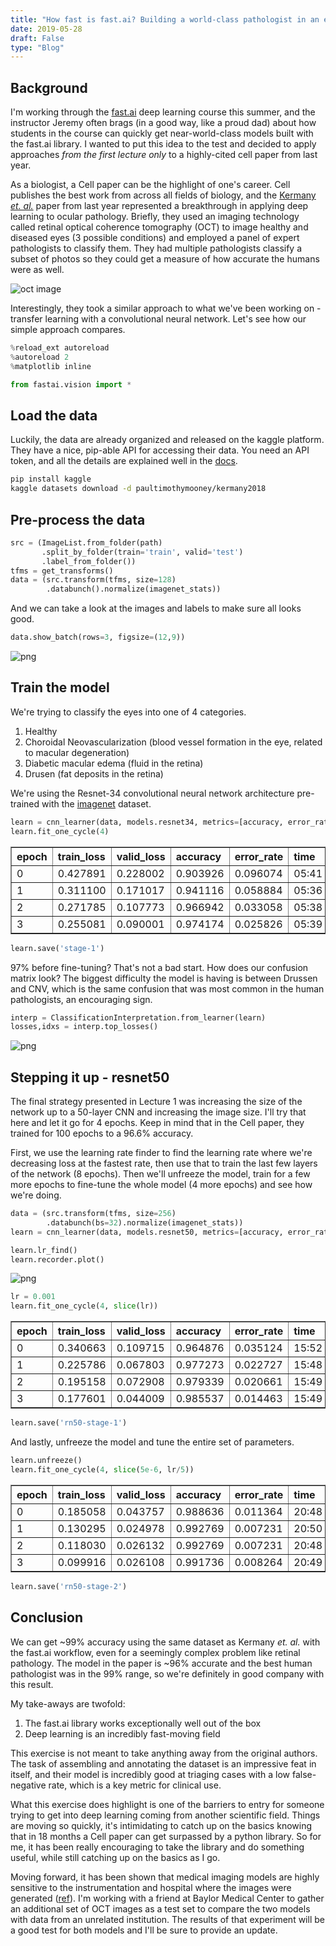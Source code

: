 ```yaml
---
title: "How fast is fast.ai? Building a world-class pathologist in an evening"
date: 2019-05-28
draft: False
type: "Blog"
---
```


## Background

I'm working through the [fast.ai](http://course.fast.ai) deep learning course this summer, and the instructor Jeremy often brags (in a good way, like a proud dad) about how students in the course can quickly get near-world-class models built with the fast.ai library. I wanted to put this idea to the test and decided to apply approaches *from the first lecture only* to a highly-cited cell paper from last year.

As a biologist, a Cell paper can be the highlight of one's career. Cell publishes the best work from across all fields of biology, and the [Kermany *et. al.*](http://www.cell.com/cell/fulltext/S0092-8674(18)30154-5) paper from last year represented a breakthrough in applying deep learning to ocular pathology. Briefly, they used an imaging technology called retinal optical coherence tomography (OCT) to image healthy and diseased eyes (3 possible conditions) and employed a panel of expert pathologists to classify them. They had multiple pathologists classify a subset of photos so they could get a measure of how accurate the humans were as well.

![oct image](oct.jpg)

Interestingly, they took a similar approach to what we've been working on - transfer learning with a convolutional neural network. Let's see how our simple approach compares.


```python
%reload_ext autoreload
%autoreload 2
%matplotlib inline

from fastai.vision import *
```

## Load the data

Luckily, the data are already organized and released on the kaggle platform. They have a nice, pip-able API for accessing their data. You need an API token, and all the details are explained well in the [docs](https://github.com/Kaggle/kaggle-api).


```bash
pip install kaggle
kaggle datasets download -d paultimothymooney/kermany2018
```

## Pre-process the data



```python
src = (ImageList.from_folder(path)
       .split_by_folder(train='train', valid='test')
       .label_from_folder())
tfms = get_transforms()
data = (src.transform(tfms, size=128)
        .databunch().normalize(imagenet_stats))
```

And we can take a look at the images and labels to make sure all looks good.

```python
data.show_batch(rows=3, figsize=(12,9))
```
![png](output_11_0.png)


## Train the model

We're trying to classify the eyes into one of 4 categories.
1. Healthy
2. Choroidal Neovascularization (blood vessel formation in the eye, related to macular degeneration)
3. Diabetic macular edema (fluid in the retina)
4. Drusen (fat deposits in the retina)

We're using the Resnet-34 convolutional neural network architecture pre-trained with the [imagenet](http://www.image-net.org/) dataset.

```python
learn = cnn_learner(data, models.resnet34, metrics=[accuracy, error_rate])
learn.fit_one_cycle(4)
```


<table border="1" class="dataframe">
  <thead>
    <tr style="text-align: left;">
      <th>epoch</th>
      <th>train_loss</th>
      <th>valid_loss</th>
      <th>accuracy</th>
      <th>error_rate</th>
      <th>time</th>
    </tr>
  </thead>
  <tbody>
    <tr>
      <td>0</td>
      <td>0.427891</td>
      <td>0.228002</td>
      <td>0.903926</td>
      <td>0.096074</td>
      <td>05:41</td>
    </tr>
    <tr>
      <td>1</td>
      <td>0.311100</td>
      <td>0.171017</td>
      <td>0.941116</td>
      <td>0.058884</td>
      <td>05:36</td>
    </tr>
    <tr>
      <td>2</td>
      <td>0.271785</td>
      <td>0.107773</td>
      <td>0.966942</td>
      <td>0.033058</td>
      <td>05:38</td>
    </tr>
    <tr>
      <td>3</td>
      <td>0.255081</td>
      <td>0.090001</td>
      <td>0.974174</td>
      <td>0.025826</td>
      <td>05:39</td>
    </tr>
  </tbody>
</table>



```python
learn.save('stage-1')
```

97% before fine-tuning? That's not a bad start. How does our confusion matrix look? The biggest difficulty the model is having is between Drussen and CNV, which is the same confusion that was most common in the human pathologists, an encouraging sign.


```python
interp = ClassificationInterpretation.from_learner(learn)
losses,idxs = interp.top_losses()
```

![png](output_20_0.png)


## Stepping it up - resnet50

The final strategy presented in Lecture 1 was increasing the size of the network up to a 50-layer CNN and increasing the image size. I'll try that here and let it go for 4 epochs. Keep in mind that in the Cell paper, they trained for 100 epochs to a 96.6% accuracy.

First, we use the learning rate finder to find the learning rate where we're decreasing loss at the fastest rate, then use that to train the last few layers of the network (8 epochs). Then we'll unfreeze the model, train for a few more epochs to fine-tune the whole model (4 more epochs) and see how we're doing.


```python
data = (src.transform(tfms, size=256)
        .databunch(bs=32).normalize(imagenet_stats))
learn = cnn_learner(data, models.resnet50, metrics=[accuracy, error_rate])
```


```python
learn.lr_find()
learn.recorder.plot()
```

![png](output_23_2.png)


```python
lr = 0.001
learn.fit_one_cycle(4, slice(lr))
```


<table border="1" class="dataframe">
  <thead>
    <tr style="text-align: left;">
      <th>epoch</th>
      <th>train_loss</th>
      <th>valid_loss</th>
      <th>accuracy</th>
      <th>error_rate</th>
      <th>time</th>
    </tr>
  </thead>
  <tbody>
    <tr>
      <td>0</td>
      <td>0.340663</td>
      <td>0.109715</td>
      <td>0.964876</td>
      <td>0.035124</td>
      <td>15:52</td>
    </tr>
    <tr>
      <td>1</td>
      <td>0.225786</td>
      <td>0.067803</td>
      <td>0.977273</td>
      <td>0.022727</td>
      <td>15:48</td>
    </tr>
    <tr>
      <td>2</td>
      <td>0.195158</td>
      <td>0.072908</td>
      <td>0.979339</td>
      <td>0.020661</td>
      <td>15:49</td>
    </tr>
    <tr>
      <td>3</td>
      <td>0.177601</td>
      <td>0.044009</td>
      <td>0.985537</td>
      <td>0.014463</td>
      <td>15:49</td>
    </tr>
  </tbody>
</table>



```python
learn.save('rn50-stage-1')
```

And lastly, unfreeze the model and tune the entire set of parameters.

```python
learn.unfreeze()
learn.fit_one_cycle(4, slice(5e-6, lr/5))
```


<table border="1" class="dataframe">
  <thead>
    <tr style="text-align: left;">
      <th>epoch</th>
      <th>train_loss</th>
      <th>valid_loss</th>
      <th>accuracy</th>
      <th>error_rate</th>
      <th>time</th>
    </tr>
  </thead>
  <tbody>
    <tr>
      <td>0</td>
      <td>0.185058</td>
      <td>0.043757</td>
      <td>0.988636</td>
      <td>0.011364</td>
      <td>20:48</td>
    </tr>
    <tr>
      <td>1</td>
      <td>0.130295</td>
      <td>0.024978</td>
      <td>0.992769</td>
      <td>0.007231</td>
      <td>20:50</td>
    </tr>
    <tr>
      <td>2</td>
      <td>0.118030</td>
      <td>0.026132</td>
      <td>0.992769</td>
      <td>0.007231</td>
      <td>20:48</td>
    </tr>
    <tr>
      <td>3</td>
      <td>0.099916</td>
      <td>0.026108</td>
      <td>0.991736</td>
      <td>0.008264</td>
      <td>20:49</td>
    </tr>
  </tbody>
</table>



```python
learn.save('rn50-stage-2')
```

## Conclusion

We can get ~99% accuracy using the same dataset as Kermany *et. al.* with the fast.ai workflow, even for a seemingly complex problem like retinal pathology. The model in the paper is ~96% accurate and the best human pathologist was in the 99% range, so we're definitely in good company with this result.

My take-aways are twofold:
1. The fast.ai library works exceptionally well out of the box
2. Deep learning is an incredibly fast-moving field

This exercise is not meant to take anything away from the original authors. The task of assembling and annotating the dataset is an impressive feat in itself, and their model is incredibly good at triaging cases with a low false-negative rate, which is a key metric for clinical use.

What this exercise does highlight is one of the barriers to entry for someone trying to get into deep learning coming from another scientific field. Things are moving so quickly, it's intimidating to catch up on the basics knowing that in 18 months a Cell paper can get surpassed by a python library. So for me, it has been really encouraging to take the library and do something useful, while still catching up on the basics as I go.

Moving forward, it has been shown that medical imaging models are highly sensitive to the instrumentation and hospital where the images were generated ([ref](https://arxiv.org/abs/1807.00431)). I'm working with a friend at Baylor Medical Center to gather an additional set of OCT images as a test set to compare the two models with data from an unrelated institution. The results of that experiment will be a good test for both models and I'll be sure to provide an update.

